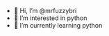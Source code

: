 - 👋 Hi, I’m @mrfuzzybri
- 👀 I’m interested in python
- 🌱 I’m currently learning python

<!---
mrfuzzybri/mrfuzzybri is a ✨ special ✨ repository because its `README.md` (this file) appears on your GitHub profile.
You can click the Preview link to take a look at your changes.
--->
